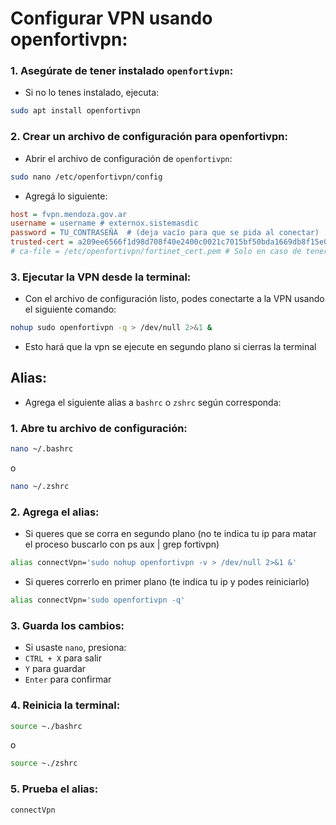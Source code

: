 # **Configurar VPN usando openfortivpn:**

### **1. Asegúrate de tener instalado `openfortivpn`:**
 - Si no lo tenes instalado, ejecuta:
```sh
sudo apt install openfortivpn
```

### **2. Crear un archivo de configuración para openfortivpn:**
 - Abrir el archivo de configuración de `openfortivpn`:
```sh
sudo nano /etc/openfortivpn/config
```

 - Agregá lo siguiente:

```ini
host = fvpn.mendoza.gov.ar
username = username # externox.sistemasdic
password = TU_CONTRASEÑA  # (deja vacío para que se pida al conectar)
trusted-cert = a209ee6566f1d98d708f40e2400c0021c7015bf50bda1669db8f15e0887f4fff
# ca-file = /etc/openfortivpn/fortinet_cert.pem # Solo en caso de tenerlo
```

### **3. Ejecutar la VPN desde la terminal:**
 - Con el archivo de configuración listo, podes conectarte a la VPN usando el siguiente comando:
```sh
nohup sudo openfortivpn -q > /dev/null 2>&1 &
```
 - Esto hará que la vpn se ejecute en segundo plano si cierras la terminal

## **Alias:**
 - Agrega el siguiente alias a `bashrc` o `zshrc` según corresponda:

### **1. Abre tu archivo de configuración:**
```sh
nano ~/.bashrc
```
o
```sh
nano ~/.zshrc
```

### **2. Agrega el alias:**

 - Si queres que se corra en segundo plano (no te indica tu ip para matar el proceso buscarlo con ps aux | grep fortivpn)

 ```sh
alias connectVpn='sudo nohup openfortivpn -v > /dev/null 2>&1 &'
```

 - Si queres correrlo en primer plano (te indica tu ip y podes reiniciarlo)
```sh
alias connectVpn='sudo openfortivpn -q'
```
<!-- -q disminuye el verbose y -v lo aumenta -->

### **3. Guarda los cambios:**
 - Si usaste `nano`, presiona:  
- `CTRL + X` para salir  
- `Y` para guardar  
- `Enter` para confirmar  

### **4. Reinicia la terminal:**
```sh
source ~./bashrc
```
o
```sh
source ~./zshrc
```

### **5. Prueba el alias:**

```sh
connectVpn
```

